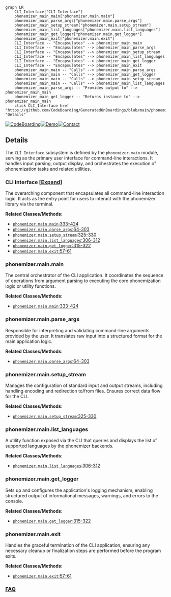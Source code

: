 ```mermaid
graph LR
    CLI_Interface["CLI Interface"]
    phonemizer_main_main["phonemizer.main.main"]
    phonemizer_main_parse_args["phonemizer.main.parse_args"]
    phonemizer_main_setup_stream["phonemizer.main.setup_stream"]
    phonemizer_main_list_languages["phonemizer.main.list_languages"]
    phonemizer_main_get_logger["phonemizer.main.get_logger"]
    phonemizer_main_exit["phonemizer.main.exit"]
    CLI_Interface -- "Encapsulates" --> phonemizer_main_main
    CLI_Interface -- "Encapsulates" --> phonemizer_main_parse_args
    CLI_Interface -- "Encapsulates" --> phonemizer_main_setup_stream
    CLI_Interface -- "Encapsulates" --> phonemizer_main_list_languages
    CLI_Interface -- "Encapsulates" --> phonemizer_main_get_logger
    CLI_Interface -- "Encapsulates" --> phonemizer_main_exit
    phonemizer_main_main -- "Calls" --> phonemizer_main_parse_args
    phonemizer_main_main -- "Calls" --> phonemizer_main_get_logger
    phonemizer_main_main -- "Calls" --> phonemizer_main_setup_stream
    phonemizer_main_main -- "Calls" --> phonemizer_main_list_languages
    phonemizer_main_parse_args -- "Provides output to" --> phonemizer_main_main
    phonemizer_main_get_logger -- "Returns instance to" --> phonemizer_main_main
    click CLI_Interface href "https://github.com/CodeBoarding/GeneratedOnBoardings/blob/main/phonemizer/CLI_Interface.md" "Details"
```

[![CodeBoarding](https://img.shields.io/badge/Generated%20by-CodeBoarding-9cf?style=flat-square)](https://github.com/CodeBoarding/GeneratedOnBoardings)[![Demo](https://img.shields.io/badge/Try%20our-Demo-blue?style=flat-square)](https://www.codeboarding.org/demo)[![Contact](https://img.shields.io/badge/Contact%20us%20-%20contact@codeboarding.org-lightgrey?style=flat-square)](mailto:contact@codeboarding.org)

## Details

The `CLI Interface` subsystem is defined by the `phonemizer.main` module, serving as the primary user interface for command-line interactions. It handles input parsing, output display, and orchestrates the execution of phonemization tasks and related utilities.

### CLI Interface [[Expand]](./CLI_Interface.md)
The overarching component that encapsulates all command-line interaction logic. It acts as the entry point for users to interact with the phonemizer library via the terminal.


**Related Classes/Methods**:

- <a href="https://github.com/bootphon/phonemizer/blob/master/phonemizer/main.py#L333-L424" target="_blank" rel="noopener noreferrer">`phonemizer.main.main`:333-424</a>
- <a href="https://github.com/bootphon/phonemizer/blob/master/phonemizer/main.py#L64-L303" target="_blank" rel="noopener noreferrer">`phonemizer.main.parse_args`:64-303</a>
- <a href="https://github.com/bootphon/phonemizer/blob/master/phonemizer/main.py#L325-L330" target="_blank" rel="noopener noreferrer">`phonemizer.main.setup_stream`:325-330</a>
- <a href="https://github.com/bootphon/phonemizer/blob/master/phonemizer/main.py#L306-L312" target="_blank" rel="noopener noreferrer">`phonemizer.main.list_languages`:306-312</a>
- <a href="https://github.com/bootphon/phonemizer/blob/master/phonemizer/main.py#L315-L322" target="_blank" rel="noopener noreferrer">`phonemizer.main.get_logger`:315-322</a>
- <a href="https://github.com/bootphon/phonemizer/blob/master/phonemizer/main.py#L57-L61" target="_blank" rel="noopener noreferrer">`phonemizer.main.exit`:57-61</a>


### phonemizer.main.main
The central orchestrator of the CLI application. It coordinates the sequence of operations from argument parsing to executing the core phonemization logic or utility functions.


**Related Classes/Methods**:

- <a href="https://github.com/bootphon/phonemizer/blob/master/phonemizer/main.py#L333-L424" target="_blank" rel="noopener noreferrer">`phonemizer.main.main`:333-424</a>


### phonemizer.main.parse_args
Responsible for interpreting and validating command-line arguments provided by the user. It translates raw input into a structured format for the main application logic.


**Related Classes/Methods**:

- <a href="https://github.com/bootphon/phonemizer/blob/master/phonemizer/main.py#L64-L303" target="_blank" rel="noopener noreferrer">`phonemizer.main.parse_args`:64-303</a>


### phonemizer.main.setup_stream
Manages the configuration of standard input and output streams, including handling encoding and redirection to/from files. Ensures correct data flow for the CLI.


**Related Classes/Methods**:

- <a href="https://github.com/bootphon/phonemizer/blob/master/phonemizer/main.py#L325-L330" target="_blank" rel="noopener noreferrer">`phonemizer.main.setup_stream`:325-330</a>


### phonemizer.main.list_languages
A utility function exposed via the CLI that queries and displays the list of supported languages by the phonemizer backends.


**Related Classes/Methods**:

- <a href="https://github.com/bootphon/phonemizer/blob/master/phonemizer/main.py#L306-L312" target="_blank" rel="noopener noreferrer">`phonemizer.main.list_languages`:306-312</a>


### phonemizer.main.get_logger
Sets up and configures the application's logging mechanism, enabling structured output of informational messages, warnings, and errors to the console.


**Related Classes/Methods**:

- <a href="https://github.com/bootphon/phonemizer/blob/master/phonemizer/main.py#L315-L322" target="_blank" rel="noopener noreferrer">`phonemizer.main.get_logger`:315-322</a>


### phonemizer.main.exit
Handles the graceful termination of the CLI application, ensuring any necessary cleanup or finalization steps are performed before the program exits.


**Related Classes/Methods**:

- <a href="https://github.com/bootphon/phonemizer/blob/master/phonemizer/main.py#L57-L61" target="_blank" rel="noopener noreferrer">`phonemizer.main.exit`:57-61</a>




### [FAQ](https://github.com/CodeBoarding/GeneratedOnBoardings/tree/main?tab=readme-ov-file#faq)